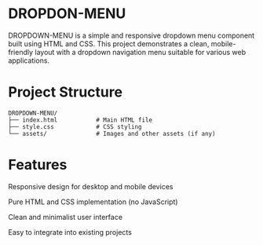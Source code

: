 # DROPDON-MENU
DROPDOWN-MENU is a simple and responsive dropdown menu component built using HTML and CSS. This project demonstrates a clean, mobile-friendly layout with a dropdown navigation menu suitable for various web applications.

# Project Structure
```
DROPDOWN-MENU/
├── index.html           # Main HTML file
├── style.css            # CSS styling
└── assets/              # Images and other assets (if any)
```
# Features
Responsive design for desktop and mobile devices

Pure HTML and CSS implementation (no JavaScript)

Clean and minimalist user interface

Easy to integrate into existing projects





